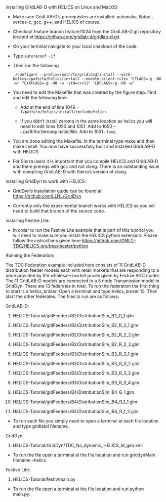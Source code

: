Installing GridLAB-D with HELICS on Linux and MacOS:

-   Make sure GridLAB-D’s prerequisites are installed: automake,
    libtool, xerces-c, gcc, g++, and HELICS of course.

-   Checkout feature branch feature/1024 from the GridLAB-D git
    repository located at <https://github.com/gridlab-d/gridlab-d.git>.

-   On your terminal navigate to your local checkout of the code.

-   Type `autoreconf -if`

-   Then run the following

    ```
    ./configure --prefix=/path/to/gridlabd/install --with-helics=/path/to/helics/install --enable-silent-rules "CFLAGS=-g -O0 -w" "CXXFLAGS=-g -O0 -w -std=c++11" "LDFLAGS=-g -O0 -w"
    ```

-   You need to edit the Makefile that was created by the figure step.
    Find and edit the following lines

    -   Add at the end of line 1049 `–I/path/to/helics/install/include/helics`

    -   If you didn’t install zeromq in the same location as helics you
        will need to edit lines 1050 and 1051. Add to 1050 –L/path/to/zeromq/install/lib/. Add to 1051 `–lzmq`.

-   You are done editing the Makefile. In the terminal type make and
    then make install. You now have successfully built and installed
    GridLAB-D with HELICS.

-   For Sierra users it is important that you compile HELICS and
    GridLAB-D and there prereqs with gcc and not clang. There is an
    outstanding issue with compiling GridLAB-D with Sierra’s version of
    clang.

Installing GridDyn to work with HELICS:

-   GridDyn’s installation guide can be found at
    <https://github.com/LLNL/GridDyn>

-   Currently only the experimental branch works with HELICS so you will
    need to build that branch of the source code.

Installing Festive Lite:

-   In order to run the Festive Lite example that is part of this
    tutorial you will need to make sure you install the HELICS python
    extension. Please follow the instructions given here
    <https://github.com/GMLC-TDC/HELICS-src/tree/master/python>

Running the Federation:

The TDC Federation example included here consists of 11 GridLAB-D
distribution feeder models each with retail markets that are responding
to a price provided by the wholesale market prices given by Festive AGC
model. The 11 GridLAB-D models are connected to a 5 node Transmission
model in GridDyn. There are 13 federates in total. To run the federation
the first thing to start is a helics\_broker. Open a terminal and type
helics\_broker 13. Then start the other federates. The files to run are
as follows:

GridLAB-D:

1.  HELICS-Tutorial/gldFeeders/B2/DistributionSim\_B2\_G\_1.glm

2.  HELICS-Tutorial/gldFeeders/B2/DistributionSim\_B2\_R\_2\_1.glm

3.  HELICS-Tutorial/gldFeeders/B2/DistributionSim\_B2\_R\_2\_2.glm

4.  HELICS-Tutorial/gldFeeders/B2/DistributionSim\_B2\_R\_2\_2.glm

5.  HELICS-Tutorial/gldFeeders/B3/DistributionSim\_B3\_R\_3\_1.glm

6.  HELICS-Tutorial/gldFeeders/B3/DistributionSim\_B3\_R\_3\_2.glm

7.  HELICS-Tutorial/gldFeeders/B3/DistributionSim\_B3\_R\_3\_3.glm

8.  HELICS-Tutorial/gldFeeders/B3/DistributionSim\_B3\_R\_3\_4.glm

9.  HELICS-Tutorial/gldFeeders/B4/DistributionSim\_B4\_G\_1.glm

10. HELICS-Tutorial/gldFeeders/B4/DistributionSim\_B4\_R\_1\_1.glm

11. HELICS-Tutorial/gldFeeders/B4/DistributionSim\_B4\_R\_1\_2.glm

-   To run each file you simply need to open a terminal at each file
    location and type gridlabd filename.

GridDyn:

1.  HELICS-Tutorial/GridDyn/TDC\_No\_dynamic\_HELICS\_ld\_gen.xml

-   To run the file open a terminal at the file location and run
    griddynMain filename –helics.

Festive Lite:

1.  HELICS-Tutorial/festiv/main.py

-   To run the file open a terminal at the file location and run python
    main.py.
